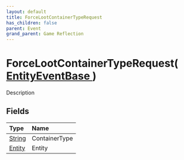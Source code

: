 ```yaml
---
layout: default
title: ForceLootContainerTypeRequest
has_children: false
parent: Event
grand_parent: Game Reflection
---
```

# ForceLootContainerTypeRequest( [ EntityEventBase ](/riftbreaker-wiki/docs/game-reflection/events/entity_event_base/) )
Description 

## Fields

| Type | Name |
|:----------|:--------------|
| [String](/riftbreaker-wiki/docs/game-reflection/components/string/) | ContainerType |
| [Entity](/riftbreaker-wiki/docs/game-reflection/classes/entity/) | Entity |

